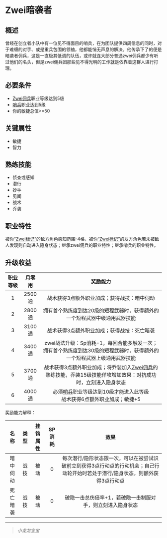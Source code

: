 # Zwei暗袭者

## 概述

曾经在创立者小队中有一位见不得面目的哨兵，在为团队提供四周信息的同时，对于难缠的对手、或是重兵包围的领袖，他都能悄无声息的解决。他传承下了的便是暗袭者佣兵，这是一直极其低调的队伍，或许就连大部分普通zwei佣兵都少有听过他们的名头，但是zwei佣兵团那些见不得光明的工作就是依靠着这群人进行打理。

## 必要条件

* <a href="../zwei-mercenary" target="_blank">Zwei佣兵</a>职业等级达到5级
* <a href="../../../basicJob/Sentinel" target="_blank">哨兵</a>职业达到5级
* 你的敏捷总值>=50

## 关键属性

* 敏捷
* 智力

## 熟练技能

* 侦查或感知
* 潜行
* 妙手
* 见闻
* 战术
* 乔装

## 职业特性

被你<a href="../../../../status/mark/#Zwei标记" target="_blank">“Zwei标记”</a>的敌方角色感知范围-4格，被你<a href="../../../../status/mark/#Zwei标记" target="_blank">“Zwei标记”</a>的友方角色若未被敌人发现则自动进入隐身状态；继承zwei佣兵的职业特性；继承哨兵的职业特性。

## 升级收益

职业等级|月零用|奖励能力
:--:|:--:|:--:
1|2500通|战术获得3点额外职业加成；获得战技：暗中伺动
2|2800通|拥有首个熟练度到达20级的短程武器时，获得额外的一个短程武器中级通用武器技能
3|3100通|战术获得3点额外职业加成；获得战技：死亡暗袭
4|3400通|zwei战法升级：Sp消耗-1，每回合能多触发一次；拥有首个熟练度到达30级的短程武器时，获得额外的一个短程武器上级通用武器技能
5|3700通|战术获得3点额外职业加成；将乔装加入<a href="../zwei-mercenary" target="_blank">Zwei佣兵</a>的熟练技能，乔装15级技能佯攻增加效果：对抗成功时，立刻进入隐身状态
6|4000通|必须<a href="../../../basicJob/Sentinel" target="_blank">哨兵</a>职业等级达到10级才能进入此等级<br>战术获得6点额外职业加成；敏捷+5

奖励能力解释：

名称|类型|挂钩属性|SP消耗|效果
:--:|:--:|:--:|:--:|:--:
暗中伺动|战技|被动|0|每次潜行/隐形状态限一次，可以在被尝试识破前立刻获得3点行动点的行动机会；自己行动轮开始时若处于潜行/隐身状态，则额外获得3点行动点
死亡暗袭|战技|被动|0|破隐一击总伤倍率+1，若破隐一击制服对手，则立刻进入隐身状态

---

> *小龙龙宝宝*